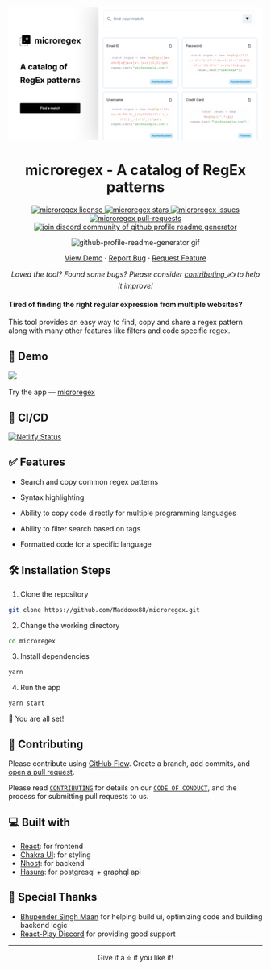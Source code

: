 <p align="center">
  <a href="https://microregex.netlify.app/">
    <img alt="microregex" src="./assets/github-repo-cover.png" />
  </a>
</p>
<h1 align="center">
  microregex - A catalog of RegEx patterns
</h1>

<p align="center">
<a href="https://github.com/Maddoxx88/microregex/blob/main/LICENSE" target="blank">
<img src="https://img.shields.io/github/license/Maddoxx88/microregex?style=flat-square" alt="microregex license" />
</a>
<a href="https://github.com/Maddoxx88/microregex/stargazers" target="blank">
<img src="https://img.shields.io/github/stars/Maddoxx88/microregex?style=flat-square" alt="microregex stars"/>
</a>
<a href="https://github.com/Maddoxx88/microregex/issues" target="blank">
<img src="https://img.shields.io/github/issues/Maddoxx88/microregex?style=flat-square" alt="microregex issues"/>
</a>
<a href="https://github.com/Maddoxx88/microregex/pulls" target="blank">
<img src="https://img.shields.io/github/issues-pr/Maddoxx88/microregex?style=flat-square" alt="microregex pull-requests"/>
</a>
<a href="https://discord.gg/HHMs7Eg" target="blank">
<img src="https://img.shields.io/discord/1032711182269808761?label=Join%20Community&logo=discord&style=flat-square" alt="join discord community of github profile readme generator"/>
</a>
</p>

<p align="center"><img src="./assets/microregex-demo-03.gif" alt="github-profile-readme-generator gif" width="500"/></p>

<p align="center">
    <a href="https://microregex.netlify.app/" target="blank">View Demo</a>
    ·
    <a href="https://github.com/Maddoxx88/microregex/issues/new/choose">Report Bug</a>
    ·
    <a href="https://github.com/Maddoxx88/microregex/issues/new/choose">Request Feature</a>
</p>

<p align="center">
<i>Loved the tool? Found some bugs? Please consider <a href="https://github.com/Maddoxx88/microregex/issues">contributing </a>  ✍️ to help it improve!</i>
</p>

#### Tired of finding the right regular expression from multiple websites?

This tool provides an easy way to find, copy and share a regex pattern along with many other features like filters and code specific regex.

## 🚀 Demo

<a href="https://microregex.netlify.app/" target="blank">
<img src="https://img.shields.io/website?url=https://microregex.netlify.app/&logo=github&style=flat-square" />
</a>

Try the app  —  [microregex](https://microregex.netlify.app/)

## 🧪 CI/CD

[![Netlify Status](https://api.netlify.com/api/v1/badges/86fd5845-d2c4-40ad-9a67-9c5247eb8f68/deploy-status)](https://app.netlify.com/sites/microregex/deploys)

## ✅ Features

- Search and copy common regex patterns

- Syntax highlighting

- Ability to copy code directly for multiple programming languages

- Ability to filter search based on tags

- Formatted code for a specific language

## 🛠️ Installation Steps

1. Clone the repository

```bash
git clone https://github.com/Maddoxx88/microregex.git
```

2. Change the working directory

```bash
cd microregex
```

3. Install dependencies

```bash
yarn
```

4. Run the app

```bash
yarn start
```

🌟 You are all set!

## 🍰 Contributing

Please contribute using [GitHub Flow](https://guides.github.com/introduction/flow). Create a branch, add commits, and [open a pull request](https://github.com/Maddoxx88/microregex/compare).

Please read [`CONTRIBUTING`](CONTRIBUTING.md) for details on our [`CODE OF CONDUCT`](CODE_OF_CONDUCT.md), and the process for submitting pull requests to us.

## 💻 Built with

- [React](https://reactjs.org/): for frontend
- [Chakra UI](https://chakra-ui.com/): for styling
- [Nhost](https://nhost.io/): for backend
- [Hasura](https://hasura.io/): for postgresql + graphql api

## 🙇 Special Thanks

- [Bhupender Singh Maan](https://github.com/localhoax) for helping build ui, optimizing code and building backend logic
- [React-Play Discord](https://discord.gg/zuvQAGsk) for providing good support

<hr>
<p align="center">
Give it a ⭐ if you like it! 
</p>
